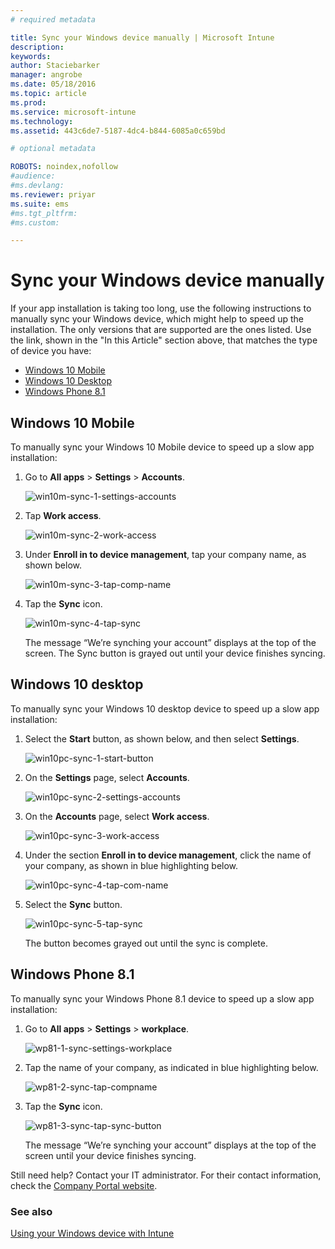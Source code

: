 ```yaml
---
# required metadata

title: Sync your Windows device manually | Microsoft Intune
description:
keywords:
author: Staciebarker
manager: angrobe
ms.date: 05/18/2016
ms.topic: article
ms.prod:
ms.service: microsoft-intune
ms.technology:
ms.assetid: 443c6de7-5187-4dc4-b844-6085a0c659bd

# optional metadata

ROBOTS: noindex,nofollow
#audience:
#ms.devlang:
ms.reviewer: priyar
ms.suite: ems
#ms.tgt_pltfrm:
#ms.custom:

---
```



# Sync your Windows device manually
If your app installation is taking too long, use the following instructions to manually sync your Windows device, which might help to speed up the installation. The only versions that are supported are the ones listed. Use the link, shown in the "In this Article" section above, that matches the type of device you have:

* [Windows 10 Mobile](#windows-10-mobile)
* [Windows 10 Desktop](#windows-10-desktop)
* [Windows Phone 8.1](#windows-phone-8-1)


## Windows 10 Mobile
To manually sync your Windows 10 Mobile device to speed up a slow app installation:

1. Go to **All apps** > **Settings** > **Accounts**.

    ![win10m-sync-1-settings-accounts](./media/win10m-sync-1-settings-accounts.png)

2. Tap **Work access**.

    ![win10m-sync-2-work-access](./media/win10m-sync-2-work-access.png)

3. Under **Enroll in to device management**, tap your company name, as shown below.

    ![win10m-sync-3-tap-comp-name](./media/win10m-sync-3-tap-comp-name.png)

4. Tap the **Sync** icon.

    ![win10m-sync-4-tap-sync](./media/win10m-sync-4-tap-sync.png)

    The message “We’re synching your account” displays at the top of the screen. The Sync button is grayed out until your device finishes syncing.

## Windows 10 desktop
To manually sync your Windows 10 desktop device to speed up a slow app installation:

1. Select the **Start** button, as shown below, and then select **Settings**.

    ![win10pc-sync-1-start-button](./media/win10pc-sync-1-start-button.png)

2. On the **Settings** page, select **Accounts**.

    ![win10pc-sync-2-settings-accounts](./media/win10pc-sync-2-settings-accounts.png)

3. On the **Accounts** page, select **Work access**.

    ![win10pc-sync-3-work-access](./media/win10pc-sync-3-work-access.png)

4. Under the section **Enroll in to device management**, click the name of your company, as shown in blue highlighting below.

    ![win10pc-sync-4-tap-com-name](./media/win10pc-sync-4-tap-com-name.png)

5. Select the **Sync** button.

    ![win10pc-sync-5-tap-sync](./media/win10pc-sync-5-tap-sync.png)

   The button becomes grayed out until the sync is complete.

## Windows Phone 8.1
To manually sync your Windows Phone 8.1 device to speed up a slow app installation:

1. Go to **All apps** > **Settings** > **workplace**.

    ![wp81-1-sync-settings-workplace](./media/wp81-1-sync-settings-workplace.png)

2. Tap the name of your company, as indicated in blue highlighting below.

    ![wp81-2-sync-tap-compname](./media/wp81-2-sync-tap-compname.png)

3. Tap the **Sync** icon.

    ![wp81-3-sync-tap-sync-button](./media/wp81-3-sync-tap-sync-button.png)

   The message “We’re synching your account” displays at the top of the screen until your device finishes syncing.

Still need help? Contact your IT administrator. For their contact information, check the [Company Portal website](http://portal.manage.microsoft.com).

### See also
[Using your Windows device with Intune](using-your-windows-device-with-intune.md)

